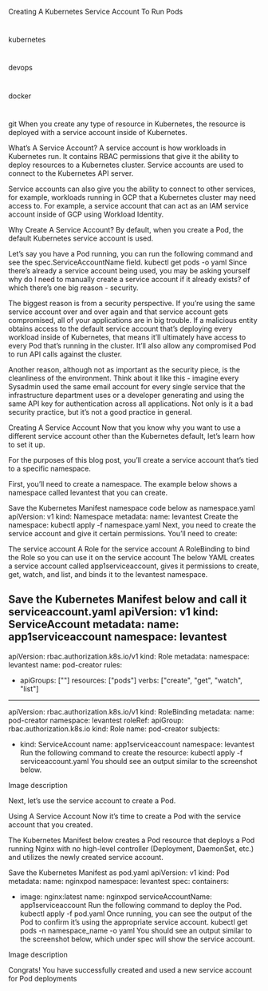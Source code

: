 Creating A Kubernetes Service Account To Run Pods
#
kubernetes
#
devops
#
docker
#
git
When you create any type of resource in Kubernetes, the resource is deployed with a service account inside of Kubernetes.


What’s A Service Account?
A service account is how workloads in Kubernetes run. It contains RBAC permissions that give it the ability to deploy resources to a Kubernetes cluster. Service accounts are used to connect to the Kubernetes API server.

Service accounts can also give you the ability to connect to other services, for example, workloads running in GCP that a Kubernetes cluster may need access to. For example, a service account that can act as an IAM service account inside of GCP using Workload Identity.

Why Create A Service Account?
By default, when you create a Pod, the default Kubernetes service account is used.

Let’s say you have a Pod running, you can run the following command and see the spec.ServiceAccountName field.
kubectl get pods -o yaml
Since there’s already a service account being used, you may be asking yourself why do I need to manually create a service account if it already exists? of which there’s one big reason - security.

The biggest reason is from a security perspective. If you’re using the same service account over and over again and that service account gets compromised, all of your applications are in big trouble. If a malicious entity obtains access to the default service account that’s deploying every workload inside of Kubernetes, that means it’ll ultimately have access to every Pod that’s running in the cluster. It’ll also allow any compromised Pod to run API calls against the cluster.

Another reason, although not as important as the security piece, is the cleanliness of the environment. Think about it like this - imagine every Sysadmin used the same email account for every single service that the infrastructure department uses or a developer generating and using the same API key for authentication across all applications. Not only is it a bad security practice, but it’s not a good practice in general.

Creating A Service Account
Now that you know why you want to use a different service account other than the Kubernetes default, let’s learn how to set it up.

For the purposes of this blog post, you’ll create a service account that’s tied to a specific namespace.

First, you’ll need to create a namespace. The example below shows a namespace called levantest that you can create.

Save the Kubernetes Manifest namespace code below as namespace.yaml
apiVersion: v1
kind: Namespace
metadata:
  name: levantest
Create the namespace:
kubectl apply -f namespace.yaml
Next, you need to create the service account and give it certain permissions. You’ll need to create:

The service account
A Role for the service account
A RoleBinding to bind the Role so you can use it on the service account
The below YAML creates a service account called app1serviceaccount, gives it permissions to create, get, watch, and list, and binds it to the levantest namespace.

Save the Kubernetes Manifest below and call it serviceaccount.yaml
apiVersion: v1
kind: ServiceAccount
metadata:
  name: app1serviceaccount
  namespace: levantest
---
apiVersion: rbac.authorization.k8s.io/v1
kind: Role
metadata:
  namespace: levantest
  name: pod-creator
rules:
- apiGroups: [""]
  resources: ["pods"]
  verbs: ["create", "get", "watch", "list"]
---
apiVersion: rbac.authorization.k8s.io/v1
kind: RoleBinding
metadata:
  name: pod-creator
  namespace: levantest
roleRef:
  apiGroup: rbac.authorization.k8s.io
  kind: Role
  name: pod-creator
subjects:
- kind: ServiceAccount
  name: app1serviceaccount
  namespace: levantest
Run the following command to create the resource:
kubectl apply -f serviceaccount.yaml
You should see an output similar to the screenshot below.

Image description

Next, let’s use the service account to create a Pod.

Using A Service Account
Now it’s time to create a Pod with the service account that you created.

The Kubernetes Manifest below creates a Pod resource that deploys a Pod running Nginx with no high-level controller (Deployment, DaemonSet, etc.) and utilizes the newly created service account.

Save the Kubernetes Manifest as pod.yaml
apiVersion: v1
kind: Pod
metadata:
  name: nginxpod
  namespace: levantest
spec:
  containers:
  - image: nginx:latest
    name: nginxpod
  serviceAccountName: app1serviceaccount
Run the following command to deploy the Pod.
kubectl apply -f pod.yaml
Once running, you can see the output of the Pod to confirm it’s using the appropriate service account.
kubectl get pods -n namespace_name -o yaml
You should see an output similar to the screenshot below, which under spec will show the service account.

Image description

Congrats! You have successfully created and used a new service account for Pod deployments

<!-- https://travis.media/kubernetes-service-accounts-complete-guide-for-beginners/ -->